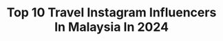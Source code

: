 ---
title: Top 10 Travel Instagram Influencers In Malaysia In 2024
description: >-
  Find top travel Instagram influencers in Malaysia in 2024. Most popular hashtags: #bangkok #mensfashion #roamtheplanet.
platform: Instagram
hits: 167
text_top: Identify the best Instagram profiles on inBeat.
text_bottom: Our database has 167 Instagram influencers like this in Malaysia for you to collaborate.
profiles:
  - username: "dan_foong"
    fullname: >-
      Dan Foong
    bio: >-
      Travel | Lifestyle | Music 🌏 Sydney 🇦🇺 📮 danielfoong@hotmail.com 🔻 New YouTube Vid! 🎙
    location: "Malaysia"
    followers: 14558
    engagement: 681
    commentsToLikes: 0.033550
    id: ck8t2cdxdyy6z0j78ryr36cbm
    verified: false
    hashtags: "#malaysian, #newzealand, #newzealandlife, #traveladdict"
  - username: "med.chou"
    fullname: >-
      mohamed.choukani | 🇹🇳
    bio: >-
      FOOD & TRAVEL CONTENT CREATOR @eatlikealocal_tn Medchou.contact@gmail.com
    location: "Malaysia"
    followers: 572365
    engagement: 436
    commentsToLikes: 0.062156
    id: cl8vb6ad2ab380i23gx2w1bpv
    verified: false
    hashtags: ""
  - username: "martasielska.pl"
    fullname: >-
      Marta Sielska ✩ Phuket, Thailand
    bio: >-
      ❖ Content Creator | UGC | Travel & Lifestyle | Vegan | Digital Nomad ♡ I help you with traveling and moving to Thailand ➞ Cooperation: DM 📩 and below:
    location: "Malaysia"
    followers: 25507
    engagement: 531
    commentsToLikes: 0.064114
    id: ck8t2dhr2z2d70j78iwvd63r3
    verified: false
    hashtags: "#thailandtravel, #amazingthailand, #tajlandia, #thailand"
  - username: "hanipras"
    fullname: >-
      P r a s t i a n i ✨| Place to Go
    bio: >-
      • Traveling • Parenting • Review • Bussines Inquiries, DM📩 Link produk klik di bio🔗⬇️
    location: "Malaysia"
    followers: 3123
    engagement: 829
    commentsToLikes: 0.050855
    id: ck6uc10jycuvv0j71n81thoox
    verified: false
    hashtags: "#fiance, #ringbox, #bandungfoodies, #wallsign"
  - username: "yashpadhye"
    fullname: >-
      YASH PADHYE
    bio: >-
      Travel & Lifestyle 🔺YouTube : Yash & Nilam [1.2 Million Subscriber’s] ⭐️Snapchat : yashpadhye 🤑WEBSITE LINK⬇️
    location: "Malaysia"
    followers: 198917
    engagement: 2299
    commentsToLikes: 0.010473
    id: ck8weyv5zeu5j0j78ambg0qin
    verified: false
    hashtags: "#skincare, #skincareroutine, #singapore, #singaporetravel"
  - username: "st.srh"
    fullname: >-
      Sarah M.
    bio: >-
      Fashion, Beauty & Travel @rahsaeofficial
    location: "Malaysia"
    followers: 94577
    engagement: 490
    commentsToLikes: 0.006430
    id: ckap3zou4576h0i78mhpodaf4
    verified: false
    hashtags: "#advancednightrepair, #libre, #yslbeautymy, #freedomdoesntwait"
  - username: "drsean_l"
    fullname: >-
      Sean Lim
    bio: >-
      Mentally based in Japan Travel photographer* Occasionally surgeon *I travel between work and home
    location: "Malaysia"
    followers: 13128
    engagement: 475
    commentsToLikes: 0.073682
    id: ckaow8hdb7td90i78a9868ty0
    verified: false
    hashtags: "#citykillerz, #stayandwander, #yourshotphotographer, #madewithlightroom"
  - username: "pojiegraphy"
    fullname: >-
      pojiegraphy
    bio: >-
      travel blogger & content creator based in kuala lumpur who wrote for www.pojiegraphy.com & can be reached at hello@pojiegraphy.com
    location: "Malaysia"
    followers: 28383
    engagement: 393
    commentsToLikes: 0.049537
    id: ck14iav2iehrh0i19pi9ar0kw
    verified: false
    hashtags: "#timbs, #builtforthebold, #thisisouroutdoors, #timberland"
  - username: "a.helmiy"
    fullname: >-
      Helmiy
    bio: >-
      ⦿ Fitness | Travel | Urban Planner | Architecture | Nature 🌿 ⦿ Email or DM for Collab 📩
    location: "Malaysia"
    followers: 30216
    engagement: 379
    commentsToLikes: 0.020575
    id: ck0w5h7td3muv0i19xmzsjf0d
    verified: false
    hashtags: "#smile, #ootd, #model, #igers"
  - username: "lamsailong"
    fullname: >-
      Sailong Lam 🐋丨 Hong Kong 🇭🇰
    bio: >-
      著作 《#就活在未知裡 》 Follow me for more travel inspirations 🌏 Enquiry:silaslamkl@gmail.com
    location: "Malaysia"
    followers: 68987
    engagement: 366
    commentsToLikes: 0.014651
    id: ck15q95qr1p7n0i195x9g2gbe
    verified: false
    hashtags: "#visitjapan, #taiwan, #japan, #turtles"
---